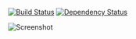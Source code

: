 [![Build Status](https://travis-ci.org/awendt/recharge.svg?branch=master)](https://travis-ci.org/awendt/recharge) [![Dependency Status](https://gemnasium.com/awendt/recharge.png)](https://gemnasium.com/awendt/recharge)

![Screenshot](http://s3-eu-west-1.amazonaws.com/awendt/recharge/og_image.png "Homepage screenshot")
